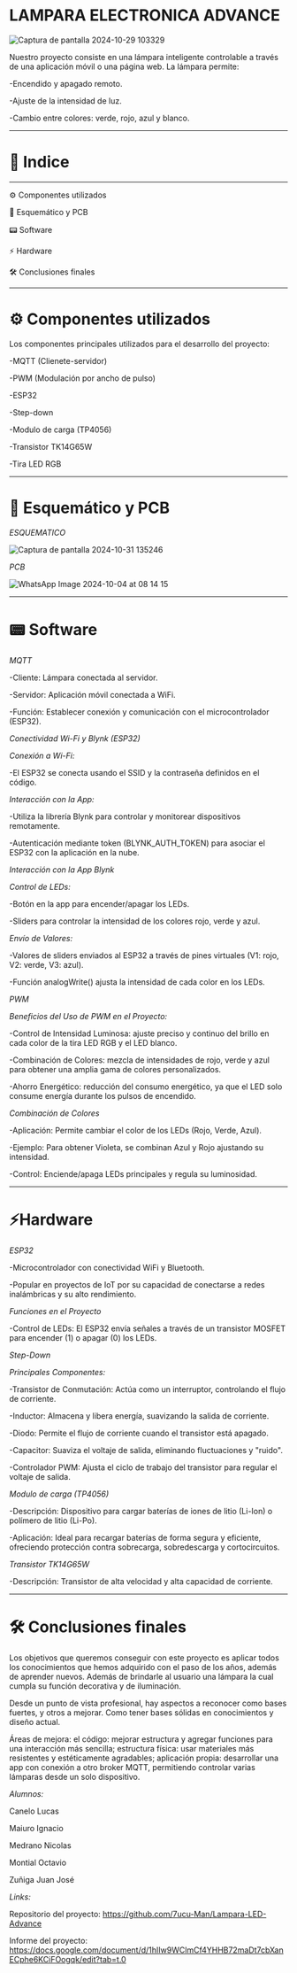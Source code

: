 # LAMPARA ELECTRONICA ADVANCE



![Captura de pantalla 2024-10-29 103329](https://github.com/user-attachments/assets/93936b83-1bd0-48de-af7b-4972f1e8836e)

Nuestro proyecto consiste en una lámpara inteligente controlable a través de una aplicación móvil o una página web. La lámpara permite:

-Encendido y apagado remoto.

-Ajuste de la intensidad de luz.

-Cambio entre colores: verde, rojo, azul y blanco.

---------------------------------------------------------------------------------------------------------------------------------------------------------------------
# 📒 Indice
---------------------------------------------------------------------------------------------------------------------------------------------------------------------

⚙️ Componentes utilizados

🔌 Esquemático y PCB

📟 Software

⚡ Hardware

🛠️ Conclusiones finales

----------------------------------------------------------------------------------------------------------------------------------------------------------------------
# ⚙️ Componentes utilizados

Los componentes principales utilizados para el desarrollo del proyecto:

-MQTT (Clienete-servidor)

-PWM (Modulación por ancho de pulso)

-ESP32

-Step-down

-Modulo de carga (TP4056)

-Transistor TK14G65W

-Tira LED RGB

----------------------------------------------------------------------------------------------------------------------------------------------------------------------
# 🔌 Esquemático y PCB

*ESQUEMATICO*

![Captura de pantalla 2024-10-31 135246](https://github.com/user-attachments/assets/70c51386-3b68-417f-a82d-b131e0e5ea18)



*PCB*

![WhatsApp Image 2024-10-04 at 08 14 15](https://github.com/user-attachments/assets/0681dd35-5f44-4f11-bd1c-42ff735424d8)


----------------------------------------------------------------------------------------------------------------------------------------------------------------------
# 📟 Software

*MQTT*

-Cliente: Lámpara conectada al servidor.

-Servidor: Aplicación móvil conectada a WiFi.

-Función: Establecer conexión y comunicación con el microcontrolador (ESP32).


*Conectividad Wi-Fi y Blynk (ESP32)*

_Conexión a Wi-Fi:_

-El ESP32 se conecta usando el SSID y la contraseña definidos en el código.

_Interacción con la App:_

-Utiliza la librería Blynk para controlar y monitorear dispositivos remotamente.

-Autenticación mediante token (BLYNK_AUTH_TOKEN) para asociar el ESP32 con la aplicación en la nube.

_Interacción con la App Blynk_

_Control de LEDs:_

-Botón en la app para encender/apagar los LEDs.

-Sliders para controlar la intensidad de los colores rojo, verde y azul.

_Envío de Valores:_

-Valores de sliders enviados al ESP32 a través de pines virtuales (V1: rojo, V2: verde, V3: azul).

-Función analogWrite() ajusta la intensidad de cada color en los LEDs.


*PWM*

_Beneficios del Uso de PWM en el Proyecto:_

-Control de Intensidad Luminosa: ajuste preciso y continuo del brillo en cada color de la tira LED RGB y el LED blanco.

-Combinación de Colores: mezcla de intensidades de rojo, verde y azul para obtener una amplia gama de colores personalizados.

-Ahorro Energético: reducción del consumo energético, ya que el LED solo consume energía durante los pulsos de encendido.



*Combinación de Colores*

-Aplicación: Permite cambiar el color de los LEDs (Rojo, Verde, Azul).

-Ejemplo: Para obtener Violeta, se combinan Azul y Rojo ajustando su intensidad.

-Control: Enciende/apaga LEDs principales y regula su luminosidad.

----------------------------------------------------------------------------------------------------------------------------------------------------------------------
# ⚡Hardware

*ESP32*

-Microcontrolador con conectividad WiFi y Bluetooth.

-Popular en proyectos de IoT por su capacidad de conectarse a redes inalámbricas y su alto rendimiento.

_Funciones en el Proyecto_

-Control de LEDs: El ESP32 envía señales a través de un transistor MOSFET para encender (1) o apagar (0) los LEDs.


*Step-Down*

_Principales Componentes:_

-Transistor de Conmutación: Actúa como un interruptor, controlando el flujo de corriente.

-Inductor: Almacena y libera energía, suavizando la salida de corriente.

-Diodo: Permite el flujo de corriente cuando el transistor está apagado.

-Capacitor: Suaviza el voltaje de salida, eliminando fluctuaciones y "ruido".

-Controlador PWM: Ajusta el ciclo de trabajo del transistor para regular el voltaje de salida.


*Modulo de carga (TP4056)*

-Descripción: Dispositivo para cargar baterías de iones de litio (Li-Ion) o polímero de litio (Li-Po).

-Aplicación: Ideal para recargar baterías de forma segura y eficiente, ofreciendo protección contra sobrecarga, sobredescarga y cortocircuitos.


*Transistor TK14G65W*

-Descripción: Transistor de alta velocidad y alta capacidad de corriente.

---------------------------------------------------------------------------------------------------------------------------------------------------------------------
# 🛠️ Conclusiones finales
Los objetivos que queremos conseguir con este proyecto es aplicar todos los conocimientos que hemos adquirido con el paso de los años, además de aprender nuevos. Además de brindarle al usuario una lámpara la cual cumpla su función decorativa y de iluminación.

Desde un punto de vista profesional, hay aspectos a reconocer como bases fuertes, y otros a mejorar.
Como tener bases sólidas en conocimientos y diseño actual.

Áreas de mejora: el código: mejorar estructura y agregar funciones para una interacción más sencilla; estructura física: usar materiales más resistentes y estéticamente agradables; aplicación propia: desarrollar una app con conexión a otro broker MQTT, permitiendo controlar varias lámparas desde un solo dispositivo.


*Alumnos:*

Canelo Lucas

Maiuro Ignacio

Medrano Nicolas

Montial Octavio

Zuñiga Juan José

*Links:*

Repositorio del proyecto: https://github.com/7ucu-Man/Lampara-LED-Advance

Informe del proyecto: https://docs.google.com/document/d/1hIIw9WClmCf4YHHB72maDt7cbXanECphe6KCiFOogqk/edit?tab=t.0
